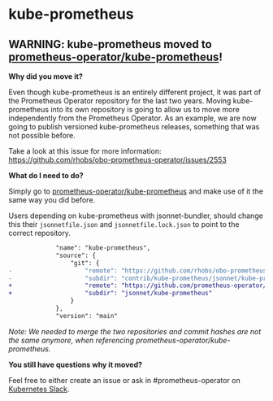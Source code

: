# kube-prometheus

## WARNING: kube-prometheus moved to [prometheus-operator/kube-prometheus](https://github.com/prometheus-operator/kube-prometheus)!

**Why did you move it?**

Even though kube-prometheus is an entirely different project, it was part of the Prometheus Operator repository for the last two years.
Moving kube-prometheus into its own repository is going to allow us to move more independently from the Prometheus Operator.
As an example, we are now going to publish versioned kube-prometheus releases, something that was not possible before.

Take a look at this issue for more information:
https://github.com/rhobs/obo-prometheus-operator/issues/2553


**What do I need to do?**

Simply go to [prometheus-operator/kube-prometheus](https://github.com/prometheus-operator/kube-prometheus) and make use of it the same way you did before.

Users depending on kube-prometheus with jsonnet-bundler, should change this their `jsonnetfile.json` and `jsonnetfile.lock.json` to point to the correct repository.

```diff
             "name": "kube-prometheus",
             "source": {
                 "git": {
-                    "remote": "https://github.com/rhobs/obo-prometheus-operator",
-                    "subdir": "contrib/kube-prometheus/jsonnet/kube-prometheus"
+                    "remote": "https://github.com/prometheus-operator/kube-prometheus",
+                    "subdir": "jsonnet/kube-prometheus"
                 }
             },
             "version": "main"
```

*Note: We needed to merge the two repositories and commit hashes are not the same anymore, when referencing prometheus-operator/kube-prometheus.*

**You still have questions why it moved?**

Feel free to either create an issue or ask in #prometheus-operator on [Kubernetes Slack](http://slack.k8s.io/).
